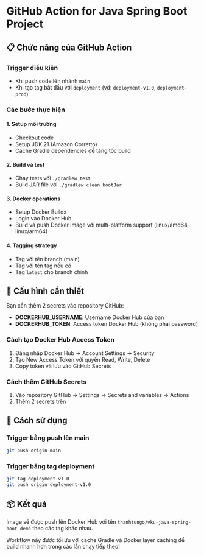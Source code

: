 
# GitHub Action for Java Spring Boot Project

## 📋 Chức năng của GitHub Action

### Trigger điều kiện

- Khi push code lên nhánh `main`
- Khi tạo tag bắt đầu với `deployment` (vd: `deployment-v1.0`, `deployment-prod`)

### Các bước thực hiện

#### 1. Setup môi trường

- Checkout code
- Setup JDK 21 (Amazon Corretto)
- Cache Gradle dependencies để tăng tốc build

#### 2. Build và test

- Chạy tests với `./gradlew test`
- Build JAR file với `./gradlew clean bootJar`

#### 3. Docker operations

- Setup Docker Buildx
- Login vào Docker Hub
- Build và push Docker image với multi-platform support (linux/amd64, linux/arm64)

#### 4. Tagging strategy

- Tag với tên branch (main)
- Tag với tên tag nếu có
- Tag `latest` cho branch chính

## 🔧 Cấu hình cần thiết

Bạn cần thêm 2 secrets vào repository GitHub:

- **DOCKERHUB_USERNAME**: Username Docker Hub của bạn
- **DOCKERHUB_TOKEN**: Access token Docker Hub (không phải password)

### Cách tạo Docker Hub Access Token

1. Đăng nhập Docker Hub → Account Settings → Security
2. Tạo New Access Token với quyền Read, Write, Delete
3. Copy token và lưu vào GitHub Secrets

### Cách thêm GitHub Secrets

1. Vào repository GitHub → Settings → Secrets and variables → Actions
2. Thêm 2 secrets trên

## 🚀 Cách sử dụng

### Trigger bằng push lên main

```bash
git push origin main
```

### Trigger bằng tag deployment

```bash
git tag deployment-v1.0
git push origin deployment-v1.0
```

## 📦 Kết quả

Image sẽ được push lên Docker Hub với tên `thanhtungo/vku-java-spring-boot-demo` theo các tag khác nhau.

Workflow này được tối ưu với cache Gradle và Docker layer caching để build nhanh hơn trong các lần chạy tiếp theo!

